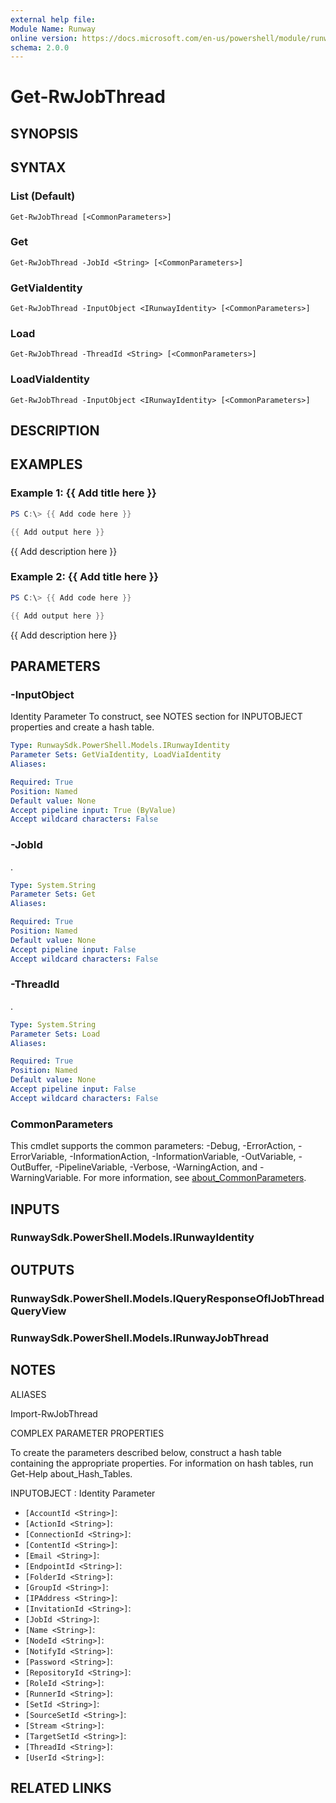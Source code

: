 ```yaml
---
external help file:
Module Name: Runway
online version: https://docs.microsoft.com/en-us/powershell/module/runway/get-rwjobthread
schema: 2.0.0
---
```


# Get-RwJobThread

## SYNOPSIS


## SYNTAX

### List (Default)
```
Get-RwJobThread [<CommonParameters>]
```

### Get
```
Get-RwJobThread -JobId <String> [<CommonParameters>]
```

### GetViaIdentity
```
Get-RwJobThread -InputObject <IRunwayIdentity> [<CommonParameters>]
```

### Load
```
Get-RwJobThread -ThreadId <String> [<CommonParameters>]
```

### LoadViaIdentity
```
Get-RwJobThread -InputObject <IRunwayIdentity> [<CommonParameters>]
```

## DESCRIPTION


## EXAMPLES

### Example 1: {{ Add title here }}
```powershell
PS C:\> {{ Add code here }}

{{ Add output here }}
```

{{ Add description here }}

### Example 2: {{ Add title here }}
```powershell
PS C:\> {{ Add code here }}

{{ Add output here }}
```

{{ Add description here }}

## PARAMETERS

### -InputObject
Identity Parameter
To construct, see NOTES section for INPUTOBJECT properties and create a hash table.

```yaml
Type: RunwaySdk.PowerShell.Models.IRunwayIdentity
Parameter Sets: GetViaIdentity, LoadViaIdentity
Aliases:

Required: True
Position: Named
Default value: None
Accept pipeline input: True (ByValue)
Accept wildcard characters: False
```

### -JobId
.

```yaml
Type: System.String
Parameter Sets: Get
Aliases:

Required: True
Position: Named
Default value: None
Accept pipeline input: False
Accept wildcard characters: False
```

### -ThreadId
.

```yaml
Type: System.String
Parameter Sets: Load
Aliases:

Required: True
Position: Named
Default value: None
Accept pipeline input: False
Accept wildcard characters: False
```

### CommonParameters
This cmdlet supports the common parameters: -Debug, -ErrorAction, -ErrorVariable, -InformationAction, -InformationVariable, -OutVariable, -OutBuffer, -PipelineVariable, -Verbose, -WarningAction, and -WarningVariable. For more information, see [about_CommonParameters](http://go.microsoft.com/fwlink/?LinkID=113216).

## INPUTS

### RunwaySdk.PowerShell.Models.IRunwayIdentity

## OUTPUTS

### RunwaySdk.PowerShell.Models.IQueryResponseOfIJobThreadQueryView

### RunwaySdk.PowerShell.Models.IRunwayJobThread

## NOTES

ALIASES

Import-RwJobThread

COMPLEX PARAMETER PROPERTIES

To create the parameters described below, construct a hash table containing the appropriate properties. For information on hash tables, run Get-Help about_Hash_Tables.


INPUTOBJECT <IRunwayIdentity>: Identity Parameter
  - `[AccountId <String>]`: 
  - `[ActionId <String>]`: 
  - `[ConnectionId <String>]`: 
  - `[ContentId <String>]`: 
  - `[Email <String>]`: 
  - `[EndpointId <String>]`: 
  - `[FolderId <String>]`: 
  - `[GroupId <String>]`: 
  - `[IPAddress <String>]`: 
  - `[InvitationId <String>]`: 
  - `[JobId <String>]`: 
  - `[Name <String>]`: 
  - `[NodeId <String>]`: 
  - `[NotifyId <String>]`: 
  - `[Password <String>]`: 
  - `[RepositoryId <String>]`: 
  - `[RoleId <String>]`: 
  - `[RunnerId <String>]`: 
  - `[SetId <String>]`: 
  - `[SourceSetId <String>]`: 
  - `[Stream <String>]`: 
  - `[TargetSetId <String>]`: 
  - `[ThreadId <String>]`: 
  - `[UserId <String>]`: 

## RELATED LINKS

